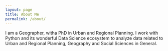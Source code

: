 ```yaml
---
layout: page
title: About Me
permalink: /about/
---
```


I am a Geographer, witha PhD in Urban and Regional Planning. I work with Python and its wonderful Data Science ecosystem to analyze data related to Urban and Regional Planning, Geography and Social Sciences in General.
